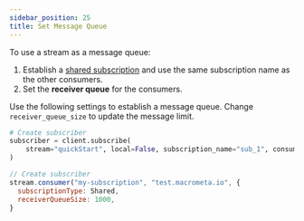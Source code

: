 ```yaml
---
sidebar_position: 25
title: Set Message Queue
---
```


To use a stream as a message queue:

1. Establish a [shared subscription](subscriptions.md#shared) and use the same subscription name as the other consumers. 
1. Set the **receiver queue** for the consumers.

Use the following settings to establish a message queue. Change `receiver_queue_size` to update the message limit. 

<Tabs groupId="operating-systems">
<TabItem value="py" label="Python SDK">

```py
# Create subscriber
subscriber = client.subscribe(
    stream="quickStart", local=False, subscription_name="sub_1", consumer_type=CONSUMER_TYPES.SHARED, receiver_queue_size=1000
)
```
</TabItem>

<TabItem value="js" label="JavaScript SDK">

```js
// Create subscriber
stream.consumer("my-subscription", "test.macrometa.io", {
  subscriptionType: Shared,
  receiverQueueSize: 1000,
}
```

</TabItem>
</Tabs>
